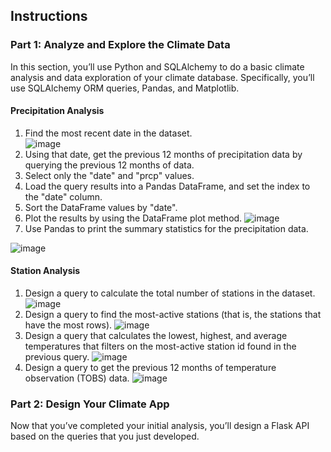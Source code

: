 ## Instructions

### Part 1: Analyze and Explore the Climate Data
In this section, you’ll use Python and SQLAlchemy to do a basic climate analysis and data exploration of your climate database. Specifically, you’ll use SQLAlchemy ORM queries, Pandas, and Matplotlib.

#### Precipitation Analysis
1. Find the most recent date in the dataset.\
![image](https://user-images.githubusercontent.com/62813833/227226533-19a3ebb0-67a1-4f35-b0a6-6c0de041c831.png)
2. Using that date, get the previous 12 months of precipitation data by querying the previous 12 months of data.
3. Select only the "date" and "prcp" values.
4. Load the query results into a Pandas DataFrame, and set the index to the "date" column.
5. Sort the DataFrame values by "date".
6. Plot the results by using the DataFrame plot method.
![image](https://user-images.githubusercontent.com/62813833/227226256-275a86ee-d2ce-4e38-91f2-e9817828b278.png)
7. Use Pandas to print the summary statistics for the precipitation data.

![image](https://user-images.githubusercontent.com/62813833/227226360-497f4b9c-eb8b-41e8-ac6d-9529e68aae98.png)

#### Station Analysis
1. Design a query to calculate the total number of stations in the dataset.
![image](https://user-images.githubusercontent.com/62813833/227226730-f9252b14-e61a-4d76-9f6d-a98e6719f0bc.png)
2. Design a query to find the most-active stations (that is, the stations that have the most rows). 
![image](https://user-images.githubusercontent.com/62813833/227227018-f7040cbb-f2ff-4cef-8164-f9bb0fce302e.png)
3. Design a query that calculates the lowest, highest, and average temperatures that filters on the most-active station id found in the previous query.
![image](https://user-images.githubusercontent.com/62813833/227227189-143f1702-e377-49b8-9019-c8de60d8121b.png)
4. Design a query to get the previous 12 months of temperature observation (TOBS) data. 
![image](https://user-images.githubusercontent.com/62813833/227227373-01f64b86-8fa8-4548-bfe3-3bd35bedd8a5.png)

### Part 2: Design Your Climate App
Now that you’ve completed your initial analysis, you’ll design a Flask API based on the queries that you just developed. 
